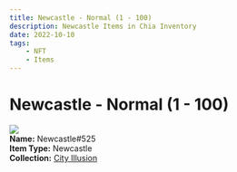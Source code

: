 ```yaml
---
title: Newcastle - Normal (1 - 100)
description: Newcastle Items in Chia Inventory
date: 2022-10-10
tags:
    - NFT
    - Items
---
```


# Newcastle - Normal (1 - 100)
<div class="item_thumbnail">
<img loading="lazy" src="https://rkfyj36mbs3autglitykcyzlkw2dqutny4jgtvd3tkv5svyq.arweave.net/_iouE7_8wMtgpMy0TwoWMrVbQ4Um3HEmnUe5qr2VcQg"><br/>
<div><strong>Name:</strong> Newcastle#525</div>
<div><strong>Item Type:</strong> Newcastle</div>
<div><strong>Collection:</strong> <a href="https://www.spacescan.io/xch/nft/collection/col1lend2dcn558km4wcwta4xnkfv3xpcmlp9kyt0m909emvfxechlyqdl5ndg">City Illusion</a></div>
</div>

